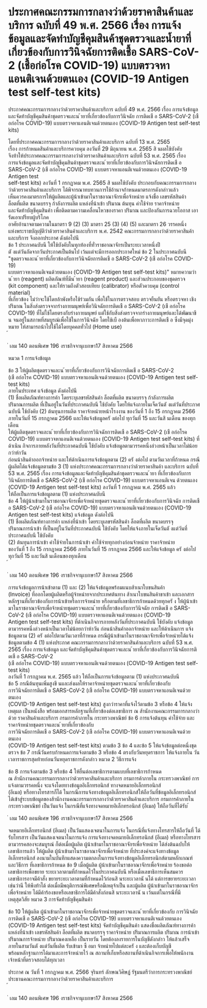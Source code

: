 
# ประกาศคณะกรรมการกลางว่าด้วยราคาสินค้าและบริการ ฉบับที่ 49 พ.ศ. 2566 เรื่อง การแจ้งข้อมูลและจัดทำบัญชีคุมสินค้าชุดตรวจและน้ำยาที่เกี่ยวข้องกับการวินิจฉัยการติดเชื้อ SARS-CoV-2 (เชื้อก่อโรค COVID-19) แบบตรวจหาแอนติเจนด้วยตนเอง (COVID-19 Antigen test self-test kits)
      
      

      
      

ประกาศคณะกรรมการกลางว่าด้วยราคาสินค้าและบริการ 
ฉบับที่  49  พ.ศ.  2566 
เรื่อง  การแจ้งข้อมูลและจัดท้าบัญชีคุมสินค้าชุดตรวจและน ้ายาที่เกี่ยวข้องกับการวินิจฉัย 
การติดเชื อ  SARS-CoV-2  (เชื อก่อโรค  COVID-19)  แบบตรวจหาแอนติเจนด้วยตนเอง 
(COVID-19  Antigen  test  self-test  kits) 
 
 
โดยที่ประกาศคณะกรรมการกลางว่าด้วยราคาสินค้าและบริการ  ฉบับที่  13  พ.ศ.  2565   
เรื่อง  การก้าหนดสินค้าและบริการควบคุม  ลงวันที่  29  มิถุนายน  พ.ศ.  2565  สิ นผลใช้บังคับ   
จึงท้าให้ประกาศคณะกรรมการกลางว่าด้วยราคาสินค้าและบริการ  ฉบับที่  53  พ.ศ.  2565  เรื่อง  
การแจ้งข้อมูลและจัดท้าบัญชีคุมสินค้าชุดตรวจและน ้ายาที่เกี่ยวข้องกับการวินิจฉัยการติดเชื อ   
SARS-CoV-2  (เชื อก่อโรค  COVID-19)  แบบตรวจหาแอนติเจนด้วยตนเอง  (COVID-19  Antigen  test   
self-test  kits)  ลงวันที่  1  กรกฎาคม  พ.ศ.  2565  สิ นผลใช้บังคับ  ประกอบกับคณะกรรมการกลาง 
ว่าด้วยราคาสินค้าและบริการ  ได้พิจารณาทบทวนการใช้อ้านาจก้าหนดมาตรการดังกล่าวแล้ว   
เห็นควรคงมาตรการให้ผู้ผลิตและผู้น้าเข้ามาในราชอาณาจักรเพื่อจ้าหน่าย  แจ้งชื่อ  เลขรหัสสินค้า   
ล็อตที่ผลิต  ขนาดบรรจุ  ก้าลังการผลิต  แหล่งที่น้าเข้า  ปริมาณ  ต้นทุน  ค่าใช้จ่าย  ราคาจ้าหน่าย   
และจัดท้าบัญชีคุมสินค้า  เพื่อติดตามความเคลื่อนไหวของราคา  ปริมาณ  และป้องกันการฉวยโอกาส 
เอารัดเอาเปรียบผู้บริโภค   
อาศัยอ้านาจตามความในมาตรา  9  (2)  (3)  มาตรา  25  (3)  (4)  (5)  และมาตรา  26  วรรคหนึ่ง   
แห่งพระราชบัญญัติว่าด้วยราคาสินค้าและบริการ  พ.ศ.  2542  คณะกรรมการกลางว่าด้วยราคาสินค้า 
และบริการ  จึงออกประกาศ  ดังต่อไปนี  
ข้อ 1 ประกาศฉบับนี ให้ใช้บังคับในทุกท้องที่ทั่วราชอาณาจักรเป็นระยะเวลาหนึ่งปี   
ตั งแต่วันถัดจากวันประกาศเป็นต้นไป  เว้นแต่จะมีการออกประกาศใหม่ 
ข้อ 2 ในประกาศฉบับนี  
"ชุดตรวจและน ้ายาที่เกี่ยวข้องกับการวินิจฉัยการติดเชื อ  SARS-CoV-2  (เชื อก่อโรค  COVID-19)   
แบบตรวจหาแอนติเจนด้วยตนเอง  (COVID-19  Antigen  test  self-test  kits)"  หมายความว่า   
น ้ายา  (reagent)  ผลิตภัณฑ์ที่มีน ้ายา  (reagent  product)  และส่วนประกอบของชุดตรวจ   
(kit  component)  และให้รวมถึงตัวสอบเทียบ  (calibrator)  หรือตัวควบคุม  (control  material)   
ที่เกี่ยวข้อง  ไม่ว่าจะใช้โดยล้าพังหรือใช้ร่วมกัน  เพื่อใช้ในการตรวจสอบ  ตรวจยืนยัน  หรือตรวจหา 
เชิงปริมาณ  ในสิ่งส่งตรวจจากร่างกายมนุษย์เพื่อวินิจฉัยการติดเชื อ  SARS-CoV-2  (เชื อก่อโรค   
COVID-19)  ที่ไม่ใช้โดยตรงกับร่างกายมนุษย์  แต่ใช้กับสิ่งส่งตรวจจากร่างกายมนุษย์และได้พัฒนาขึ น 
จนอยู่ในสภาพที่สมบูรณ์เพื่อใช้ในการวินิจฉัย  โดยใช้เบื องต้นเพื่อหาภาวะการติดเชื อ  ซึ่งมีจุดมุ่งหมาย 
ให้สามารถน้าไปใช้ได้โดยบุคคลทั่วไป  (Home  use)   
้
 
่
เลม   140   ตอนพิเศษ   196    งราชกิจจานุเบกษา17   สิงหาคม   2566

หมวด  1 
การแจ้งข้อมูล 
 
 
ข้อ 3 ให้ผู้ผลิตชุดตรวจและน ้ายาที่เกี่ยวข้องกับการวินิจฉัยการติดเชื อ  SARS-CoV-2   
(เชื อก่อโรค  COVID-19)  แบบตรวจหาแอนติเจนด้วยตนเอง  (COVID-19  Antigen  test  self-test  kits)   
ภายในประเทศ  แจ้งข้อมูล  ดังต่อไปนี    
(1) ชื่อผลิตภัณฑ์ทางการค้า  โดยระบุเลขรหัสสินค้า  ล็อตที่ผลิต  ขนาดบรรจุ  ก้าลังการผลิต  
ปริมาณการผลิต  ที่เป็นอยู่ในวันที่ประกาศฉบับนี ใช้บังคับ  โดยให้แจ้งภายในเจ็ดวันตั งแต่วันที่ประกาศ
ฉบับนี ใช้บังคับ 
(2) ต้นทุนการผลิต  ราคาจ้าหน่ายหน้าโรงงาน  ของวันที่  1  ถึง  15  กรกฎาคม  2566  
ภายในวันที่  15  กรกฎาคม  2566  และให้แจ้งข้อมูลครั งต่อไป  ทุกวันที่  15  และวันสิ นเดือน 
ของทุกเดือน   
ให้ผู้ผลิตชุดตรวจและน ้ายาที่เกี่ยวข้องกับการวินิจฉัยการติดเชื อ  SARS-CoV-2  (เชื อก่อโรค   
COVID-19)  แบบตรวจหาแอนติเจนด้วยตนเอง  (COVID-19  Antigen  test  self-test  kits)  ที่ด้าเนิน
กิจการภายหลังวันที่ประกาศฉบับนี ใช้บังคับ  แจ้งข้อมูลตามวรรคหนึ่งล่วงหน้าเป็นเวลาไม่น้อยกว่าห้าวัน   
ก่อนน้าสินค้าออกจ้าหน่าย  และให้ด้าเนินการแจ้งข้อมูลตาม  (2)  ครั งต่อไป  ตามวันเวลาที่ก้าหนด 
กรณีผู้ผลิตได้แจ้งข้อมูลตามข้อ  3  (1)  แห่งประกาศคณะกรรมการกลางว่าด้วยราคาสินค้า
และบริการ  ฉบับที่  53  พ.ศ.  2565  เรื่อง  การแจ้งข้อมูลและจัดท้าบัญชีคุมสินค้าชุดตรวจและน ้ายา 
ที่เกี่ยวข้องกับการวินิจฉัยการติดเชื อ  SARS-CoV-2  (เชื อก่อโรค  COVID-19)  แบบตรวจหาแอนติเจน
ด้วยตนเอง  (COVID-19  Antigen  test  self-test  kits)  ลงวันที่  1  กรกฎาคม  พ.ศ.  2565  แล้ว  
ให้ถือเป็นการแจ้งข้อมูลตาม  (1)  แห่งประกาศฉบับนี    
ข้อ 4 ให้ผู้น้าเข้ามาในราชอาณาจักรเพื่อจ้าหน่ายชุดตรวจและน ้ายาที่เกี่ยวข้องกับการวินิจฉัย 
การติดเชื อ  SARS-CoV-2  (เชื อก่อโรค  COVID-19)  แบบตรวจหาแอนติเจนด้วยตนเอง  (COVID-19   
Antigen  test  self-test  kits)  แจ้งข้อมูล  ดังต่อไปนี    
(1) ชื่อผลิตภัณฑ์ทางการค้า  แหล่งที่น้าเข้า  โดยระบุเลขรหัสสินค้า  ล็อตที่ผลิต  ขนาดบรรจุ  
ปริมาณการน้าเข้า  ที่เป็นอยู่ในวันที่ประกาศฉบับนี ใช้บังคับ  โดยให้แจ้งภายในเจ็ดวันตั งแต่วันที่  
ประกาศฉบับนี ใช้บังคับ   
(2) ต้นทุนการน้าเข้า  ค่าใช้จ่ายในการน้าเข้า  ค่าใช้จ่ายทุกอย่างก่อนจ้าหน่าย  ราคาจ้าหน่าย  
ของวันที่  1  ถึง  15  กรกฎาคม  2566  ภายในวันที่  15  กรกฎาคม  2566  และให้แจ้งข้อมูล 
ครั งต่อไป  ทุกวันที่  15  และวันสิ นเดือนของทุกเดือน   
้
 
่
เลม   140   ตอนพิเศษ   196    งราชกิจจานุเบกษา17   สิงหาคม   2566

การแจ้งข้อมูลการน้าเข้าตาม  (1)  และ  (2)  ให้แจ้งข้อมูลพร้อมแนบส้าเนาใบขนสินค้า  
(Invoice)  ที่ออกโดยผู้ผลิตหรือผู้จ้าหน่ายจากประเทศต้นทาง  ส้าเนาใบขนสินค้าขาเข้า  และเอกสาร
หลักฐานที่เกี่ยวข้องกับการน้าเข้าหรือการจ้าหน่าย  หรือตามที่เลขาธิการก้าหนดด้วยทุกครั ง 
ให้ผู้น้าเข้ามาในราชอาณาจักรเพื่อจ้าหน่ายชุดตรวจและน ้ายาที่เกี่ยวข้องกับการวินิจฉัย 
การติดเชื อ  SARS-CoV-2  (เชื อก่อโรค  COVID-19)  แบบตรวจหาแอนติเจนด้วยตนเอง  (COVID-19   
Antigen  test  self-test  kits)  ที่ด้าเนินกิจการภายหลังวันที่ประกาศฉบับนี ใช้บังคับ  แจ้งข้อมูล 
ตามวรรคหนึ่งล่วงหน้าเป็นเวลาไม่น้อยกว่าห้าวัน  ก่อนน้าสินค้าออกจ้าหน่าย  และให้ด้าเนินการ 
แจ้งข้อมูลตาม  (2)  ครั งต่อไปตามวันเวลาที่ก้าหนด 
กรณีผู้น้าเข้ามาในราชอาณาจักรเพื่อจ้าหน่ายได้แจ้งข้อมูลตามข้อ  4  (1)  แห่งประกาศ
คณะกรรมการกลางว่าด้วยราคาสินค้าและบริการ  ฉบับที่  53  พ.ศ.  2565  เรื่อง  การแจ้งข้อมูล 
และจัดท้าบัญชีคุมสินค้าชุดตรวจและน ้ายาที่เกี่ยวข้องกับการวินิจฉัยการติดเชื อ  SARS-CoV-2   
(เชื อก่อโรค  COVID-19)  แบบตรวจหาแอนติเจนด้วยตนเอง  (COVID-19  Antigen  test  self-test  kits)   
ลงวันที่  1  กรกฎาคม  พ.ศ.  2565  แล้ว  ให้ถือเป็นการแจ้งข้อมูลตาม  (1)  แห่งประกาศฉบับนี  
ข้อ 5 กรณีต้นทุนเพิ่มสูงขึ นและส่งผลให้ราคาจ้าหน่ายชุดตรวจและน ้ายาที่เกี่ยวข้องกับ  
การวินิจฉัยการติดเชื อ  SARS-CoV-2  (เชื อก่อโรค  COVID-19)  แบบตรวจหาแอนติเจนด้วยตนเอง  
(COVID-19  Antigen  test  self-test  kits)  สูงกว่าราคาที่แจ้งไว้ตามข้อ  3  หรือข้อ  4  ให้แจ้งเหตุผล
เป็นหนังสือ  พร้อมเอกสารหลักฐานที่เกี่ยวข้องต่อเลขาธิการ  ณ  ส้านักงานคณะกรรมการกลางว่าด้วย
ราคาสินค้าและบริการ  กรมการค้าภายใน  กระทรวงพาณิชย์ 
ข้อ 6 การแจ้งต้นทุน  ค่าใช้จ่าย  และราคาจ้าหน่ายชุดตรวจและน ้ายาที่เกี่ยวข้องกับ   
การวินิจฉัยการติดเชื อ  SARS-CoV-2  (เชื อก่อโรค  COVID-19)  แบบตรวจหาแอนติเจนด้วยตนเอง   
(COVID-19  Antigen  test  self-test  kits)  ตามข้อ  3  ข้อ  4  และข้อ  5  ให้แจ้งข้อมูลต่อหนึ่งชุดตรวจ 
ข้อ 7 กรณีวันครบก้าหนดการแจ้งตามข้อ  3  หรือข้อ  4  ตรงกับวันหยุดราชการ  ให้แจ้งภายใน 
วันเวลาราชการสุดท้ายก่อนวันหยุดราชการดังกล่าว 
หมวด  2 
วิธีการแจ้ง 
 
 
ข้อ 8 การแจ้งตามข้อ  3  หรือข้อ  4  ให้ยื่นต่อเลขาธิการตามแบบที่เลขาธิการก้าหนด   
ณ  ส้านักงานคณะกรรมการกลางว่าด้วยราคาสินค้าและบริการ  กรมการค้าภายใน  กระทรวงพาณิชย์ 
การแจ้งตามวรรคหนึ่ง  จะแจ้งโดยทางข้อมูลอิเล็กทรอนิกส์  ทางจดหมายอิเล็กทรอนิกส์  
(อีเมล)  หรือทางโทรสารก็ได้  ในกรณีการแจ้งทางข้อมูลอิเล็กทรอนิกส์ให้ถือวันที่ข้อมูลอิเล็กทรอนิกส์ 
ได้เข้าสู่ระบบข้อมูลของส้านักงานคณะกรรมการกลางว่าด้วยราคาสินค้าและบริการ  กรมการค้าภายใน  
กระทรวงพาณิชย์  เป็นวันแจ้ง  ในกรณีที่แจ้งทางจดหมายอิเล็กทรอนิกส์  (อีเมล)  ให้ถือวันที่ได้รับ
้
 
่
เลม   140   ตอนพิเศษ   196    งราชกิจจานุเบกษา17   สิงหาคม   2566

จดหมายอิเล็กทรอนิกส์  (อีเมล)  เป็นวันแสดงเจตนาในการแจ้ง  ในกรณีที่แจ้งทางโทรสารให้ถือวันที่
ได้รับโทรสาร  เป็นวันแสดงเจตนาในการแจ้ง 
การแจ้งทางจดหมายอิเล็กทรอนิกส์  (อีเมล)  หรือทางโทรสารตามวรรคสองจะสมบูรณ์ 
ก็ต่อเมื่อผู้ผลิต  ผู้น้าเข้ามาในราชอาณาจักรเพื่อจ้าหน่าย  ได้ส่งต้นฉบับให้เลขาธิการแล้ว 
ให้ผู้ผลิต  ผู้น้าเข้ามาในราชอาณาจักรเพื่อจ้าหน่าย  ที่ประสงค์จะแจ้งทางข้อมูลอิเล็กทรอนิกส์
ลงนามในบันทึกแสดงความตกลงในการแจ้งทางข้อมูลอิเล็กทรอนิกส์ตามหลักเกณฑ์  และวิธีการ 
ที่เลขาธิการก้าหนด 
ข้อ 9 เมื่อผู้ผลิต  ผู้น้าเข้ามาในราชอาณาจักรเพื่อจ้าหน่าย  ร้องขอต่อเลขาธิการเพื่อขยาย 
ระยะเวลาตามที่ก้าหนดไว้ในประกาศฉบับนี   หรือเมื่อเลขาธิการเห็นสมควร  เลขาธิการอาจมีค้าสั่ง 
ขยายระยะเวลาตามที่ก้าหนดไว้ก่อนสิ นระยะเวลานั นได้  แต่การขยายระยะเวลาเช่นว่านี ให้พึงท้าได้
ต่อเมื่อมีพฤติการณ์พิเศษหรือมีเหตุจ้าเป็น  และผู้ผลิต  ผู้น้าเข้ามาในราชอาณาจักรเพื่อจ้าหน่าย 
ได้มีค้าร้องขอหรือเลขาธิการได้มีค้าสั่งก่อนสิ นระยะเวลานั น  เว้นแต่ในกรณีที่มีเหตุสุดวิสัย 
หมวด  3 
การจัดท้าบัญชีคุมสินค้า 
 
 
ข้อ 10 ให้ผู้ผลิต  ผู้น้าเข้ามาในราชอาณาจักรเพื่อจ้าหน่ายชุดตรวจและน ้ายาที่เกี่ยวข้องกับ 
การวินิจฉัยการติดเชื อ  SARS-CoV-2  (เชื อก่อโรค  COVID-19)  แบบตรวจหาแอนติเจนด้วยตนเอง  
(COVID-19  Antigen  test  self-test  kits)  จัดท้าบัญชีคุมสินค้า  แสดงชื่อผลิตภัณฑ์ทางการค้า   
แหล่งที่น้าเข้า  เลขรหัสสินค้า  ล็อตที่ผลิต  ขนาดบรรจุ  ราคาจ้าหน่าย  ปริมาณการผลิต  ปริมาณ 
การน้าเข้า  ปริมาณการจ้าหน่าย  ปริมาณคงเหลือ  เป็นรายวัน  โดยต้องลงรายการในบัญชีดังกล่าว 
ให้แล้วเสร็จภายในสามวันตั งแต่วันที่ผลิต  รับเข้ามา  ซื อมา  จ้าหน่ายไปแต่ละครั ง  และต้องเก็บบัญชี   
พร้อมหลักฐานการได้มาและการจ้าหน่ายไว้  ณ  สถานที่เก็บหรือสถานที่ด้าเนินกิจการเพื่อให้พนักงาน 
เจ้าหน้าที่ตรวจสอบได้ทุกเวลา 
 
ประกาศ  ณ  วันที่  1  กรกฎาคม  พ.ศ.  2566 
จุรินทร์  ลักษณวิศิษฏ์ 
รัฐมนตรีว่าการกระทรวงพาณิชย์   
ประธานคณะกรรมการกลางว่าด้วยราคาสินค้าและบริการ   
้
 
่
เลม   140   ตอนพิเศษ   196    งราชกิจจานุเบกษา17   สิงหาคม   2566